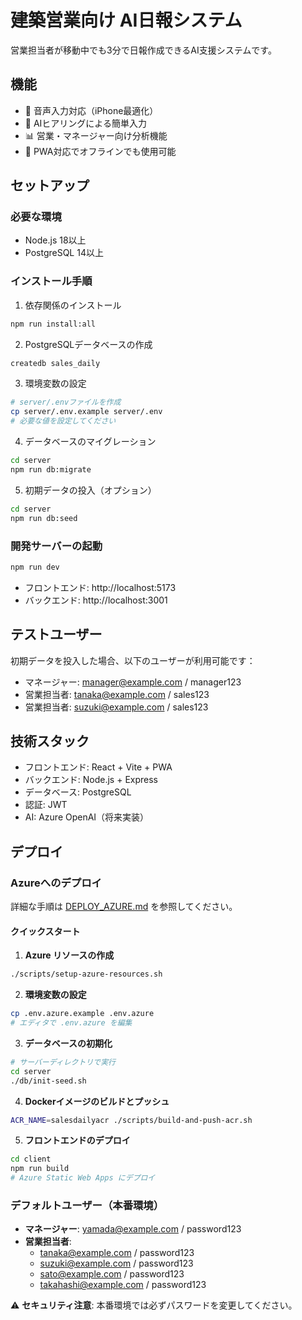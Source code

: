# 建築営業向け AI日報システム

営業担当者が移動中でも3分で日報作成できるAI支援システムです。

## 機能

- 🎤 音声入力対応（iPhone最適化）
- 🤖 AIヒアリングによる簡単入力
- 📊 営業・マネージャー向け分析機能
- 📱 PWA対応でオフラインでも使用可能

## セットアップ

### 必要な環境

- Node.js 18以上
- PostgreSQL 14以上

### インストール手順

1. 依存関係のインストール
```bash
npm run install:all
```

2. PostgreSQLデータベースの作成
```bash
createdb sales_daily
```

3. 環境変数の設定
```bash
# server/.envファイルを作成
cp server/.env.example server/.env
# 必要な値を設定してください
```

4. データベースのマイグレーション
```bash
cd server
npm run db:migrate
```

5. 初期データの投入（オプション）
```bash
cd server
npm run db:seed
```

### 開発サーバーの起動

```bash
npm run dev
```

- フロントエンド: http://localhost:5173
- バックエンド: http://localhost:3001

## テストユーザー

初期データを投入した場合、以下のユーザーが利用可能です：

- マネージャー: manager@example.com / manager123
- 営業担当者: tanaka@example.com / sales123
- 営業担当者: suzuki@example.com / sales123

## 技術スタック

- フロントエンド: React + Vite + PWA
- バックエンド: Node.js + Express
- データベース: PostgreSQL
- 認証: JWT
- AI: Azure OpenAI（将来実装）

## デプロイ

### Azureへのデプロイ

詳細な手順は [DEPLOY_AZURE.md](DEPLOY_AZURE.md) を参照してください。

#### クイックスタート

1. **Azure リソースの作成**
```bash
./scripts/setup-azure-resources.sh
```

2. **環境変数の設定**
```bash
cp .env.azure.example .env.azure
# エディタで .env.azure を編集
```

3. **データベースの初期化**
```bash
# サーバーディレクトリで実行
cd server
./db/init-seed.sh
```

4. **Dockerイメージのビルドとプッシュ**
```bash
ACR_NAME=salesdailyacr ./scripts/build-and-push-acr.sh
```

5. **フロントエンドのデプロイ**
```bash
cd client
npm run build
# Azure Static Web Apps にデプロイ
```

### デフォルトユーザー（本番環境）
- **マネージャー**: yamada@example.com / password123
- **営業担当者**: 
  - tanaka@example.com / password123
  - suzuki@example.com / password123
  - sato@example.com / password123
  - takahashi@example.com / password123

⚠️ **セキュリティ注意**: 本番環境では必ずパスワードを変更してください。
